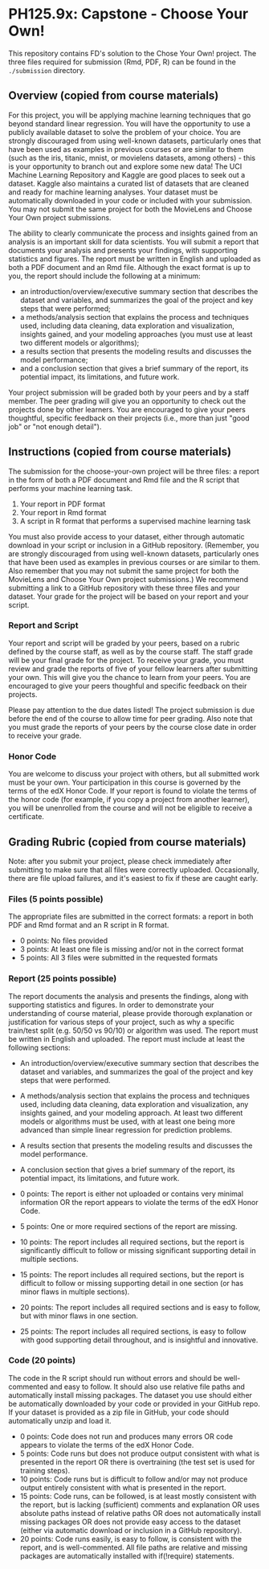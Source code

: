 # PH125.9x: Capstone - Choose Your Own!

This repository contains FD's solution to the Chose Your Own! project.
The three files required for submission (Rmd, PDF, R) can be found in the
`./submission` directory.  


## Overview (copied from course materials)

For this project, you will be applying machine learning techniques that go 
beyond standard linear regression. You will have the opportunity to use a 
publicly available dataset to solve the problem of your choice. You are strongly
discouraged from using well-known datasets, particularly ones that have been 
used as examples in previous courses or are similar to them (such as the iris, 
titanic, mnist, or movielens datasets, among others) - this is your opportunity
to branch out and explore some new data! The UCI Machine Learning Repository and
Kaggle are good places to seek out a dataset. Kaggle also maintains a curated 
list of datasets that are cleaned and ready for machine learning analyses. Your 
dataset must be automatically downloaded in your code or included with your 
submission. You may not submit the same project for both the MovieLens and 
Choose Your Own project submissions.

The ability to clearly communicate the process and insights gained from an 
analysis is an important skill for data scientists. You will submit a report 
that documents your analysis and presents your findings, with supporting 
statistics and figures. The report must be written in English and uploaded as 
both a PDF document and an Rmd file. Although the exact format is up to you, the 
report should include the following at a minimum:

- an introduction/overview/executive summary section that describes the dataset 
and variables, and summarizes the goal of the project and key steps that were 
performed;
- a methods/analysis section that explains the process and techniques used, 
including data cleaning, data exploration and visualization, insights gained, 
and your modeling approaches (you must use at least two different models or 
algorithms);
- a results section that presents the modeling results and discusses the model 
performance; 
- and a conclusion section that gives a brief summary of the report, its 
potential impact, its limitations, and future work.

Your project submission will be graded both by your peers and by a staff member. 
The peer grading will give you an opportunity to check out the projects done by 
other learners. You are encouraged to give your peers thoughtful, specific 
feedback on their projects (i.e., more than just "good job" or "not enough 
detail").


## Instructions (copied from course materials)

The submission for the choose-your-own project will be three files: a report in 
the form of both a PDF document and Rmd file and the R script that performs your 
machine learning task.  

1. Your report in PDF format  
2. Your report in Rmd format  
3. A script in R format that performs a supervised machine learning task  

You must also provide access to your dataset, either 
through automatic download in your script or inclusion in a GitHub repository. 
(Remember, you are strongly discouraged from using well-known datasets, 
particularly ones that have been used as examples in previous courses or are 
similar to them. Also remember that you may not submit the same project for both 
the MovieLens and Choose Your Own project submissions.) We recommend submitting 
a link to a GitHub repository with these three files and your dataset. Your 
grade for the project will be based on your report and your script.

### Report and Script

Your report and script will be graded by your peers, based on a rubric defined 
by the course staff, as well as by the course staff. The staff grade will be 
your final grade for the project. To receive your grade, you must review and 
grade the reports of five of your fellow learners after submitting your own. 
This will give you the chance to learn from your peers. You are encouraged to 
give your peers thoughful and specific feedback on their projects.

Please pay attention to the due dates listed! The project submission is due 
before the end of the course to allow time for peer grading. Also note that you 
must grade the reports of your peers by the course close date in order to 
receive your grade.

### Honor Code

You are welcome to discuss your project with others, but all submitted work must 
be your own. Your participation in this course is governed by the terms of the 
edX Honor Code. If your report is found to violate the terms of the honor code 
(for example, if you copy a project from another learner), you will be 
unenrolled from the course and will not be eligible to receive a certificate.


## Grading Rubric (copied from course materials)

Note: after you submit your project, please check immediately after submitting 
to make sure that all files were correctly uploaded. Occasionally, there are 
file upload failures, and it's easiest to fix if these are caught early.

### Files (5 points possible)

The appropriate files are submitted in the correct formats: a report in both PDF 
and Rmd format and an R script in R format.

- 0 points: No files provided  
- 3 points: At least one file is missing and/or not in the correct format  
- 5 points: All 3 files were submitted in the requested formats  

### Report (25 points possible)

The report documents the analysis and presents the findings, along with 
supporting statistics and figures. In order to demonstrate your understanding of 
course material, please provide thorough explanation or justification for 
various steps of your project, such as why a specific train/test split (e.g. 
50/50 vs 90/10) or algorithm was used. The report must be written in English and 
uploaded. The report must include at least the following sections:

- An introduction/overview/executive summary section that describes the dataset 
and variables, and summarizes the goal of the project and key steps that were 
performed.  
- A methods/analysis section that explains the process and techniques used, 
including data cleaning, data exploration and visualization, any insights 
gained, and your modeling approach. At least two different models or algorithms 
must be used, with at least one being more advanced than simple linear 
regression for prediction problems.  
- A results section that presents the modeling results and discusses the model 
performance.  
- A conclusion section that gives a brief summary of the report, its potential 
impact, its limitations, and future work.  
  
  
- 0 points: The report is either not uploaded or contains very minimal 
information OR the report appears to violate the terms of the edX Honor Code.  
- 5 points: One or more required sections of the report are missing.  
- 10 points: The report includes all required sections, but the report is 
significantly difficult to follow or missing significant supporting detail in 
multiple sections.  
- 15 points: The report includes all required sections, but the report is 
difficult to follow or missing supporting detail in one section (or has minor 
flaws in multiple sections).  
- 20 points: The report includes all required sections and is easy to follow, 
but with minor flaws in one section.  
- 25 points: The report includes all required sections, is easy to follow with 
good supporting detail throughout, and is insightful and innovative.  


### Code (20 points)

The code in the R script should run without errors and should be well-commented 
and easy to follow. It should also use relative file paths and automatically 
install missing packages. The dataset you use should either be automatically 
downloaded by your code or provided in your GitHub repo. If your dataset is 
provided as a zip file in GitHub, your code should automatically unzip and load 
it.  

- 0 points: Code does not run and produces many errors OR code appears to 
violate the terms of the edX Honor Code.  
- 5 points: Code runs but does not produce output consistent with what is 
presented in the report OR there is overtraining (the test set is used for 
training steps).  
- 10 points: Code runs but is difficult to follow and/or may not produce output 
entirely consistent with what is presented in the report.  
- 15 points: Code runs, can be followed, is at least mostly consistent with the 
report, but is lacking (sufficient) comments and explanation OR uses absolute 
paths instead of relative paths OR does not automatically install missing 
packages OR does not provide easy access to the dataset (either via automatic 
download or inclusion in a GitHub repository).  
- 20 points: Code runs easily, is easy to follow, is consistent with the report, 
and is well-commented. All file paths are relative and missing packages are 
automatically installed with if(!require) statements.  

